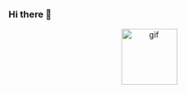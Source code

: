 ### Hi there 👋

<div id="header" align="center">
  <img src="https://i.giphy.com/media/wwg1suUiTbCY8H8vIA/giphy.webp" width="100" alt="gif"/>
</div>

